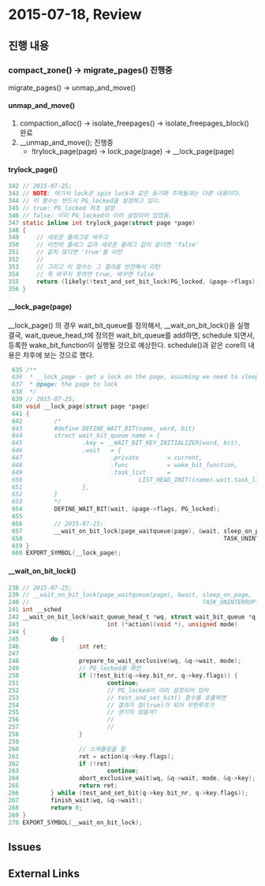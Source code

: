 2015-07-18, Review
==================

진행 내용
-------

### compact_zone() -> migrate_pages() 진행중

migrate_pages() -> unmap_and_move()

#### unmap_and_move()

   1. compaction_alloc() -> isolate_freepages() -> isolate_freepages_block() 완료
   2. __unmap_and_move();  진행중
       - !trylock_page(page) -> lock_page(page) -> __lock_page(page)


#### trylock_page()
```C
342 // 2015-07-25;
343 // NOTE: 여기서 lock은 spin lock과 같은 동기화 주제들과는 다른 내용이다.
344 // 이 함수는 반드시 PG_locked을 설정하고 있다.
345 // true: PG_locked 최초 설정
346 // false: 이미 PG_locked이 이미 설정되어 있었음.
347 static inline int trylock_page(struct page *page)
348 {                                
349     // 새로운 플레그로 바꾸고
350     // 이전의 플레그 값과 새로운 플레그 값이 같다면 'false'
351     // 같지 않다면 'true'를 리턴
352     //   
353     // 그리고 이 함수는 그 결과를 반전해서 리턴
354     // 즉 바꾸지 못하면 true, 바꾸면 false
355     return (likely(!test_and_set_bit_lock(PG_locked, &page->flags)));
356 }  
```

#### __lock_page(page)

__lock_page() 의 경우  wait_bit_queue를 정의해서, __wait_on_bit_lock()을 실행
결국, wait_queue_head_t에 정의한 wait_bit_queue를 add하면, schedule 되면서, 등록한 wake_bit_function이 실행될 것으로 예상한다. schedule()과 같은 core의 내용은 차후에 보는 것으로 했다.

```C
 635 /**
 636  * __lock_page - get a lock on the page, assuming we need to sleep to get it
 637  * @page: the page to lock
 638  */
 639 // 2015-07-25;
 640 void __lock_page(struct page *page)
 641 {
 642         /*
 643         #define DEFINE_WAIT_BIT(name, word, bit)                                \
 644         struct wait_bit_queue name = {                                  \
 645                 .key = __WAIT_BIT_KEY_INITIALIZER(word, bit),           \
 646                 .wait   = {                                             \
 647                         .private        = current,                      \
 648                         .func           = wake_bit_function,            \
 649                         .task_list      =                               \
 650                                 LIST_HEAD_INIT((name).wait.task_list),  \
 651                 },                                                      \
 652         }
 653         */
 654         DEFINE_WAIT_BIT(wait, &page->flags, PG_locked);
 655 
 656         // 2015-07-25;
 657         __wait_on_bit_lock(page_waitqueue(page), &wait, sleep_on_page,
 658                                                         TASK_UNINTERRUPTIBLE);
 659 }  
 660 EXPORT_SYMBOL(__lock_page);

```

#### __wait_on_bit_lock()
```C
238 // 2015-07-25;
239 // __wait_on_bit_lock(page_waitqueue(page), &wait, sleep_on_page,
240 //                                                 TASK_UNINTERRUPTIBLE);
241 int __sched
242 __wait_on_bit_lock(wait_queue_head_t *wq, struct wait_bit_queue *q,
243                         int (*action)(void *), unsigned mode) 
244 {                         
245         do {            
246                 int ret;
247 
248                 prepare_to_wait_exclusive(wq, &q->wait, mode);
249                 // PG_locked를 확인
250                 if (!test_bit(q->key.bit_nr, q->key.flags)) {
251                         continue;
252                         // PG_locked이 이미 설정되어 있어
253                         // test_and_set_bit() 함수를 호출하면
254                         // 결과가 참(true)가 되어 무한루프가
255                         // 생기지 않을까?
256                         //
257                         //
258                 }
259 
260                 // 스케쥴링을 함
261                 ret = action(q->key.flags);
262                 if (!ret)
263                         continue;
264                 abort_exclusive_wait(wq, &q->wait, mode, &q->key);
265                 return ret;
266         } while (test_and_set_bit(q->key.bit_nr, q->key.flags));
267         finish_wait(wq, &q->wait);
268         return 0;
269 }
270 EXPORT_SYMBOL(__wait_on_bit_lock);

```

Issues
------


External Links
--------------
